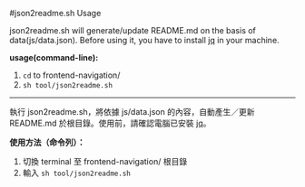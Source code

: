 #json2readme.sh Usage

json2readme.sh will generate/update README.md on the basis of data(js/data.json). Before using it, you have to install [jq](https://stedolan.github.io/jq/download/) in your machine.

__usage(command-line):__

1. `cd` to frontend-navigation/
2. `sh tool/json2readme.sh`

---

執行 json2readme.sh，將依據 js/data.json 的內容，自動產生／更新 README.md 於根目錄。使用前，請確認電腦已安裝 [jq](https://stedolan.github.io/jq/download/)。

__使用方法（命令列）：__

1. 切換 terminal 至 frontend-navigation/ 根目錄
2. 輸入 `sh tool/json2readme.sh`
